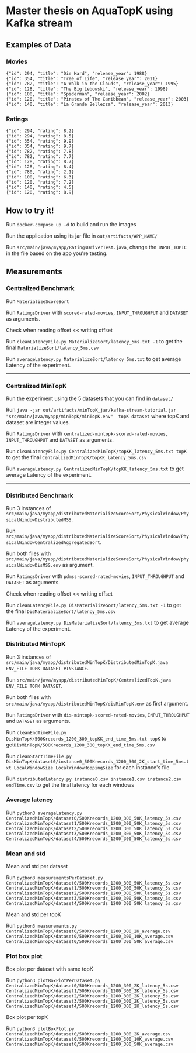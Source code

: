 # Master thesis on AquaTopK using Kafka stream

## Examples of Data

### Movies
```
{"id": 294, "title": "Die Hard", "release_year": 1988}
{"id": 354, "title": "Tree of Life", "release_year": 2011}
{"id": 782, "title": "A Walk in the Clouds", "release_year": 1995}
{"id": 128, "title": "The Big Lebowski", "release_year": 1998}
{"id": 100, "title": "Spiderman", "release_year": 2002}
{"id": 120, "title": "Pirates of The Caribbean", "release_year": 2003}
{"id": 140, "title": "La Grande Bellezza", "release_year": 2013}
```

### Ratings
```
{"id": 294, "rating": 8.2}
{"id": 294, "rating": 8.5}
{"id": 354, "rating": 9.9}
{"id": 354, "rating": 9.7}
{"id": 782, "rating": 7.8}
{"id": 782, "rating": 7.7}
{"id": 128, "rating": 8.7}
{"id": 128, "rating": 8.4}
{"id": 780, "rating": 2.1}
{"id": 100, "rating": 6.3}
{"id": 120, "rating": 7.2}
{"id": 140, "rating": 4.5}
{"id": 120, "rating": 8.9}
```
## How to try it!

Run `docker-compose up -d` to build and run the images

Run the application using its jar file in `out/artifacts/APP_NAME/`

Run `src/main/java/myapp/RatingsDriverTest.java`, change the `INPUT_TOPIC` in the file based on the app you're testing.

## Measurements

### Centralized Benchmark
Run `MaterializeScoreSort`

Run `RatingsDriver` with `scored-rated-movies`, `INPUT_THROUGHPUT` and `DATASET` as arguments.

Check when reading offset << writing offset

Run `cleanLatencyFile.py MaterializeSort/latency_5ms.txt -1` to get the final `MaterializeSort/latency_5ms.csv`

Run `averageLatency.py MaterializeSort/latency_5ms.txt` to get average Latency of the experiment.

---

### Centralized MinTopK

Run the experiment using the 5 datasets that you can find in `dataset/`

Run `java -jar out/artifacts/minTopK_jar/kafka-stream-tutorial.jar "src/main/java/myapp/minTopK/minTopK.env"  topK dataset` where topK and dataset are integer values.

Run `RatingsDriver` with `centralized-mintopk-scored-rated-movies`, `INPUT_THROUGHPUT` and `DATASET` as arguments.

Run `cleanLatencyFile.py CentralizedMinTopK/topKK_latency_5ms.txt topK` to get the final `CentralizedMinTopK/topKK_latency_5ms.csv`

Run `averageLatency.py CentralizedMinTopK/topKK_latency_5ms.txt` to get average Latency of the experiment.

---

### Distributed Benchmark
Run 3 instances of `src/main/java/myapp/distributedMaterializeScoreSort/PhysicalWindow/PhysicalWindowDistributedMSS`.

Run `src/main/java/myapp/distributedMaterializeScoreSort/PhysicalWindow/PhysicalWindowCentralizedAggregatedSort`.

Run both files with `src/main/java/myapp/distributedMaterializeScoreSort/PhysicalWindow/physicalWindowDisMSS.env` as argument.

Run `RatingsDriver` with `pdmss-scored-rated-movies`, `INPUT_THROUGHPUT` and `DATASET` as arguments.

Check when reading offset << writing offset

Run `cleanLatencyFile.py DisMaterializeSort/latency_5ms.txt -1` to get the final `DisMaterializeSort/latency_5ms.csv`

Run `averageLatency.py DisMaterializeSort/latency_5ms.txt` to get average Latency of the experiment.

### Distributed MinTopK
Run 3 instances of `src/main/java/myapp/distributedMinTopK/DistributedMinTopK.java ENV_FILE TOPK DATASET #INSTANCE`.

Run `src/main/java/myapp/distributedMinTopK/CentralizedTopK.java ENV_FILE TOPK DATASET`.

Run both files with `src/main/java/myapp/distributedMinTopK/disMinTopK.env` as first argument.

Run `RatingsDriver` with `dis-mintopk-scored-rated-movies`, `INPUT_THROUGHPUT` and `DATASET` as arguments.

Run `cleanEndTimeFile.py DisMinTopK/500Krecords_1200_300_topKK_end_time_5ms.txt topK` to get`DisMinTopK/500Krecords_1200_300_topKK_end_time_5ms.csv`

Run `cleanStartTimeFile.py DisMinTopK/dataset0/instance0_500Krecords_1200_300_2K_start_time_5ms.txt LocalWindowSize LocalWindowHoppingSize` for each instance's file

Run `distributedLatency.py instance0.csv instance1.csv instance2.csv endTime.csv` to get the final latency for each windows

### Average latency

Run `python3 averageLatency.py CentralizedMinTopK/dataset0/500Krecords_1200_300_50K_latency_5s.csv CentralizedMinTopK/dataset1/500Krecords_1200_300_50K_latency_5s.csv CentralizedMinTopK/dataset2/500Krecords_1200_300_50K_latency_5s.csv CentralizedMinTopK/dataset3/500Krecords_1200_300_50K_latency_5s.csv CentralizedMinTopK/dataset4/500Krecords_1200_300_50K_latency_5s.csv`

### Mean and std

Mean and std per dataset

Run `python3 measurementsPerDataset.py CentralizedMinTopK/dataset0/500Krecords_1200_300_50K_latency_5s.csv CentralizedMinTopK/dataset1/500Krecords_1200_300_50K_latency_5s.csv CentralizedMinTopK/dataset2/500Krecords_1200_300_50K_latency_5s.csv CentralizedMinTopK/dataset3/500Krecords_1200_300_50K_latency_5s.csv CentralizedMinTopK/dataset4/500Krecords_1200_300_50K_latency_5s.csv`

Mean and std per topK

Run `python3 measurements.py CentralizedMinTopK/dataset0/500Krecords_1200_300_2K_average.csv CentralizedMinTopK/dataset0/500Krecords_1200_300_10K_average.csv CentralizedMinTopK/dataset0/500Krecords_1200_300_50K_average.csv`
### Plot box plot 
Box plot per dataset with same topK

Run `python3 plotBoxPlotPerDataset.py CentralizedMinTopK/dataset0/500Krecords_1200_300_2K_latency_5s.csv CentralizedMinTopK/dataset1/500Krecords_1200_300_2K_latency_5s.csv CentralizedMinTopK/dataset2/500Krecords_1200_300_2K_latency_5s.csv CentralizedMinTopK/dataset3/500Krecords_1200_300_2K_latency_5s.csv CentralizedMinTopK/dataset4/500Krecords_1200_300_2K_latency_5s.csv`

Box plot per topK

Run `python3 plotBoxPlot.py CentralizedMinTopK/dataset0/500Krecords_1200_300_2K_average.csv CentralizedMinTopK/dataset0/500Krecords_1200_300_10K_average.csv CentralizedMinTopK/dataset0/500Krecords_1200_300_50K_average.csv`
